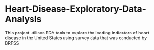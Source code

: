 # Heart-Disease-Exploratory-Data-Analysis
This project utilises EDA tools to explore the leading indicators of heart disease in the United States using survey data that was conducted by BRFSS
